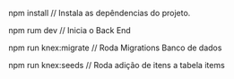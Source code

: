 npm install
// Instala as depêndencias do projeto.

npm rum dev
// Inicia o Back End

npm run knex:migrate
// Roda Migrations Banco de dados

npm run knex:seeds
// Roda adição de itens a tabela items

